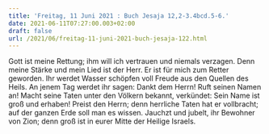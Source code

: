 ```yaml
---
title: 'Freitag, 11 Juni 2021 : Buch Jesaja 12,2-3.4bcd.5-6.'
date: 2021-06-11T07:27:00.003+02:00
draft: false
url: /2021/06/freitag-11-juni-2021-buch-jesaja-122.html
---
```


Gott ist meine Rettung; ihm will ich vertrauen und niemals verzagen. Denn meine Stärke und mein Lied ist der Herr. Er ist für mich zum Retter geworden. Ihr werdet Wasser schöpfen voll Freude aus den Quellen des Heils. An jenem Tag werdet ihr sagen: Dankt dem Herrn! Ruft seinen Namen an! Macht seine Taten unter den Völkern bekannt, verkündet: Sein Name ist groß und erhaben! Preist den Herrn; denn herrliche Taten hat er vollbracht; auf der ganzen Erde soll man es wissen. Jauchzt und jubelt, ihr Bewohner von Zion; denn groß ist in eurer Mitte der Heilige Israels.